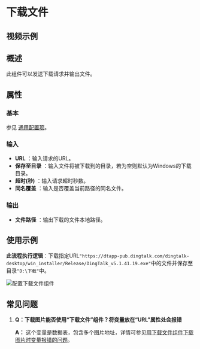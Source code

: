 # 下载文件

## 视频示例

## 概述

此组件可以发送下载请求并输出文件。

## 属性

### 基本

参见 [通用配置项](../../Appendix/CommonConfigurationItems.md)。

### 输入

- **URL** ：输入请求的URL。
- **保存至目录** ：输入文件将被下载到的目录，若为空则默认为Windows的下载目录。
- **超时(秒)** ：输入请求超时秒数。
- **同名覆盖** ：输入是否覆盖当前路径的同名文件。

### 输出

- **文件路径** ：输出下载的文件本地路径。

## 使用示例

**此流程执行逻辑**：下载指定URL`"https://dtapp-pub.dingtalk.com/dingtalk-desktop/win_installer/Release/DingTalk_v5.1.41.19.exe"`中的文件并保存至目录`"D:\下载"`中。

![配置下载文件组件](https://docimages.blob.core.chinacloudapi.cn/images/Activities/HTTPDownload1.png)

## 常见问题

1. **Q：下载图片能否使用“下载文件”组件？将变量放在“URL”属性处会报错**

    **A：** 这个变量是数据表，包含多个图片地址，详情可参见[用下载文件组件下载图片时变量报错的问题](https://v.qq.com/x/page/g326827dl22.html)。
